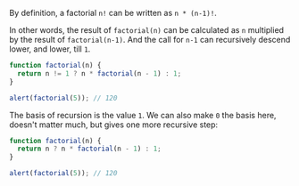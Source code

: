 By definition, a factorial `n!` can be written as `n * (n-1)!`.

In other words, the result of `factorial(n)` can be calculated as `n` multiplied by the result of `factorial(n-1)`. And the call for `n-1` can recursively descend lower, and lower, till `1`.

```js run
function factorial(n) {
  return n != 1 ? n * factorial(n - 1) : 1;
}

alert(factorial(5)); // 120
```

The basis of recursion is the value `1`. We can also make `0` the basis here, doesn't matter much, but gives one more recursive step:

```js run
function factorial(n) {
  return n ? n * factorial(n - 1) : 1;
}

alert(factorial(5)); // 120
```
